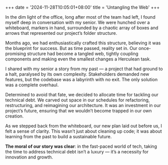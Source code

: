 +++
date = '2024-11-28T10:05:01+08:00'
title = 'Untangling the Web'
+++

In the dim light of the office, long after most of the team had left,
I found myself deep in conversation with my senior. We were hunched over
a whiteboard, markers in hand, surrounded by a chaotic array of boxes
and arrows that represented our project’s folder structure.

Months ago, we had enthusiastically crafted this structure, believing it
was the blueprint for success. But as time passed, reality set in. Our
once-promising structure had become a tangled web, tightly coupling
components and making even the smallest changes a Herculean task.

I shared with my senior a story from my past — a project that had ground to a
halt, paralysed by its own complexity. Stakeholders demanded new features,
but the codebase was a labyrinth with no exit. The only solution was a
complete overhaul.

Determined to avoid that fate, we decided to allocate time for tackling
our technical debt. We carved out space in our schedules for refactoring,
restructuring, and reimagining our architecture. It was an investment in our
project’s future, ensuring that we wouldn’t become trapped in our own
creation.

As we stepped back from the whiteboard, our new plan laid out before us,
I felt a sense of clarity. This wasn’t just about cleaning up code; it was
about learning from the past to build a sustainable future.

**The moral of our story was clear**: in the fast-paced world of tech, taking the
time to address technical debt isn’t a luxury — it’s a necessity for innovation
and growth.

